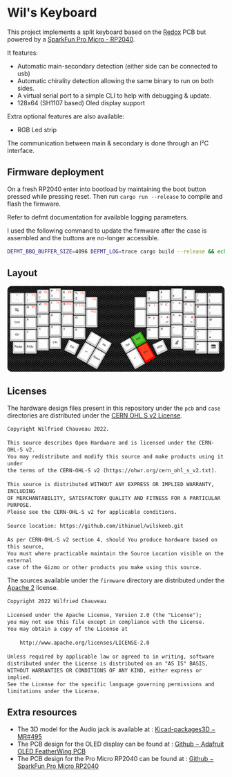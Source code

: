 # Wil's Keyboard

This project implements a split keyboard based on the [Redox](https://github.com/mattdibi/redox-keyboard)
PCB but powered by a [SparkFun Pro Micro - RP2040](https://www.sparkfun.com/products/18288).

It features:

- Automatic main-secondary detection (either side can be connected to usb)
- Automatic chirality detection allowing the same binary to run on both sides.
- A virtual serial port to a simple CLI to help with debugging & update.
- 128x64 (SH1107 based) Oled display support

Extra optional features are also available:

- RGB Led strip

The communication between main & secondary is done through an I²C interface.

## Firmware deployment

On a fresh RP2040 enter into bootload by maintaining the boot button pressed while pressing reset.
Then run `cargo run --release` to compile and flash the firmware.

Refer to defmt documentation for available logging parameters.

I used the following command to update the firmware after the case is assembled and the buttons are
no-longer accessible.

```sh
DEFMT_BBQ_BUFFER_SIZE=4096 DEFMT_LOG=trace cargo build --release && echo -n u >> [your-uart] && sleep 5 && elf2uf2-rs -d target/thumbv6m-none-eabi/release/wilskeeb
```

## Layout

[![Keyboard layout](./media/keyboard-layout.png)](http://www.keyboard-layout-editor.com/##@_background_name=Carbon%20fibre%202&style=background-image%2F:%20url('%2F%2Fbg%2F%2Fcarbonfibre%2F%2Fcarbon%2F_texture1874.png')%2F%3B%3B&radii=20px&pcb:true&plate:false%3B&@_x:3.25&t=%23000000%0A%0A%23ff0000%3B&=%23%0A3%0AF3&_x:9&t=%23000000%3B&=*%0A8%3B&@_y:-0.875&x:2.25&t=%23000000%0A%0A%23ff0000%3B&=%2F@%0A2%0AF2&_x:1%3B&=$%0A4%0AF4&_x:7&t=%23000000%3B&=%2F&%0A7&_x:1%3B&=(%0A9%3B&@_y:-0.905&x:5.25&t=%23000000%0A%0A%23ff0000%3B&=%25%0A5%0AF5&_x:5&t=%23000000%3B&=%5E%0A6%3B&@_y:-0.845&a:5&w:1.25%3B&=~%0A%60&_t=%23000000%0A%0A%23ff0000&a:4%3B&=!%0A1%0AF1&_x:13&t=%23000000%3B&=)%0A0&_w:1.25%3B&=%7B%0A%5B%3B&@_y:-0.655&x:6.25&t=%23000000%0A%0A%23ff0000%3B&=%0A%0AF6&_x:3&t=%23000000&a:7%3B&=%3B&@_y:-0.72&x:3.25&t=%23000000%0A%0A%23ff0000&a:4%3B&=E%0A%0AF9&_x:9%3B&=I%0A%0A%3Ci%20class%2F='fa%20fa-arrow-up'%3E%3C%2F%2Fi%3E%3B&@_y:-0.875&x:2.25%3B&=W%0A%0AF8&_x:1%3B&=R%0A%0AF10&_x:7&fa@:0&:0&:5%3B%3B&=U%0A%0A%3Ci%20class%2F='kb%20kb-Arrows-Top-2'%3E%3C%2F%2Fi%3E&_x:1%3B&=O%0A%0A%3Ci%20class%2F='kb%20kb-Arrows-Bottom-2'%3E%3C%2F%2Fi%3E%3B&@_y:-0.905&x:5.25&f:3%3B&=T%0A%0AF11&_x:5&f:3%3B&=Y%0A%0A%3Ci%20class%2F='kb%20kb-Unicode-Page-Up-3'%3E%3C%2F%2Fi%3E%3B&@_y:-0.845&t=%23000000&a:7&fa@:7%3B&w:1.25%3B&=%3Ci%20class%2F='kb%20kb-Line-Start-End'%3E%3C%2F%2Fi%3E&_t=%23000000%0A%0A%23ff0000&a:4&f:3%3B&=Q%0A%0AF7%3B&@_y:-1&x:15.25&t=%23000000&f:3%3B&=P&_f:3&w:1.25%3B&=%7D%0A%5D%3B&@_y:-0.655&x:6.25&t=%23000000%0A%0A%23ff0000&h:1.5%3B&=%0A%0AF12&_x:3&t=%23000000&a:7&h:1.5%3B&=%3B&@_y:-0.72&x:3.25&a:4&f:3%3B&=D%3B&@_y:-1&x:13.25&t=%23000000%0A%0A%23ff0000&f:3%3B&=K%0A%0A%3Ci%20class%2F='fa%20fa-arrow-down'%3E%3C%2F%2Fi%3E%3B&@_y:-0.875&x:2.25&t=%23000000&f:3%3B&=S&_x:1&f:3&n:true%3B&=F&_x:7&t=%23000000%0A%0A%23ff0000%0A%23008000&f:3&n:true%3B&=J%0A%0A%3Ci%20class%2F='fa%20fa-arrow-left'%3E%3C%2F%2Fi%3E%0A%3Ci%20class%2F='kb%20kb-Multimedia-Rewind-Start'%3E%3C%2F%2Fi%3E&_x:1&f:3%3B&=L%0A%0A%3Ci%20class%2F='fa%20fa-arrow-right'%3E%3C%2F%2Fi%3E%0A%3Ci%20class%2F='kb%20kb-Multimedia-FastForward-End'%3E%3C%2F%2Fi%3E%3B&@_y:-0.9049999999999998&x:5.25&t=%23000000&f:3%3B&=G&_x:5&t=%23000000%0A%0A%23ff0000&fa@:0&:0&:5%3B%3B&=H%0A%0A%3Ci%20class%2F='kb%20kb-Unicode-Page-Down-3'%3E%3C%2F%2Fi%3E%3B&@_y:-0.8450000000000002&t=%23000000&a:7&w:1.25%3B&=Shift&_a:4%3B&=A&_x:13%3B&=%2F:%0A%2F%3B&_w:1.25%3B&=%2F@%0A'%3B&@_y:-0.375&x:3.25%3B&=C&_x:9%3B&=%3C%0A,%3B&@_y:-0.875&x:2.25%3B&=X&_x:1%3B&=V&_x:7%3B&=M&_x:1%3B&=%3E%0A.%3B&@_y:-0.9049999999999998&x:5.25%3B&=B&_x:5%3B&=N%3B&@_y:-0.8450000000000006&a:7&w:1.25%3B&=Ctrl&_a:4%3B&=Z&_x:13%3B&=%3F%0A%2F%2F&_w:1.25%3B&=~%0A%23%3B&@_y:-0.375&x:3.25&a:7%3B&=LAlt&_x:9&fa@:6%3B%3B&=%3Ci%20class%2F='fa%20fa-stack-overflow'%3E%3C%2F%2Fi%3E%3B&@_y:-0.875&x:2.25%3B&=&_x:11&a:4&f:3%3B&=%2F_%0A-%3B&@_y:-0.75&x:0.25&a:6&f:3%3B&=Pause&_f:3%3B&=PrtSc&_x:13&a:4&f:3%3B&=+%0A%2F=&_a:7&fa@:7%3B%3B&=%3Ci%20class%2F='fa%20fa-list-alt'%3E%3C%2F%2Fi%3E%3B&@_r:25&rx:5.135&ry:4.845&y:-0.5&x:-0.5&f:3%3B&=Esc%3B&@_r:30&rx:7.068&ry:4.875&y:-1&x:-1%3B&=&_f:3%3B&=Ins%3B&@_x:-1&f:3&h:1.5%3B&=%3Ci%20class%2F='kb%20kb-Return-2'%3E%3C%2F%2Fi%3E&_f:3&h:1.5%3B&=Space%3B&@_r:-30&rx:10.432&y:-1&x:-1&f:3%3B&=Del&_c=%232aa50a&f:3%3B&=Fn2%3B&@_x:-1&c=%23cccccc&f:3&h:1.5%3B&=%3Ci%20class%2F='kb%20kb-Arrows-Left'%3E%3C%2F%2Fi%3E&_c=%23ff0000&f:3&h:1.5%3B&=Fn1%3B&@_r:-25&rx:12.365&ry:4.845&y:-0.5&x:-0.5&c=%23cccccc&f:3%3B&=AltGr)

## Licenses

The hardware design files present in this repository under the `pcb` and `case` directories are
distributed under the [CERN OHL S v2 License](./cern_ohl_s_v2.txt).

```text
Copyright Wilfried Chauveau 2022.

This source describes Open Hardware and is licensed under the CERN-OHL-S v2.
You may redistribute and modify this source and make products using it under
the terms of the CERN-OHL-S v2 (https://ohwr.org/cern_ohl_s_v2.txt).

This source is distributed WITHOUT ANY EXPRESS OR IMPLIED WARRANTY, INCLUDING
OF MERCHANTABILITY, SATISFACTORY QUALITY AND FITNESS FOR A PARTICULAR PURPOSE.
Please see the CERN-OHL-S v2 for applicable conditions.

Source location: https://github.com/ithinuel/wilskeeb.git

As per CERN-OHL-S v2 section 4, should You produce hardware based on this source,
You must where practicable maintain the Source Location visible on the external
case of the Gizmo or other products you make using this source.
```

The sources available under the `firmware` directory are distributed under the
[Apache 2](./Apache-2.0.txt) license.

```text
Copyright 2022 Wilfried Chauveau

Licensed under the Apache License, Version 2.0 (the "License");
you may not use this file except in compliance with the License.
You may obtain a copy of the License at

    http://www.apache.org/licenses/LICENSE-2.0

Unless required by applicable law or agreed to in writing, software
distributed under the License is distributed on an "AS IS" BASIS,
WITHOUT WARRANTIES OR CONDITIONS OF ANY KIND, either express or implied.
See the License for the specific language governing permissions and
limitations under the License.
```

## Extra resources

- The 3D model for the Audio jack is available at : [Kicad-packages3D − MR#495](https://gitlab.com/kicad/libraries/kicad-packages3D/-/merge_requests/495)
- The PCB design for the OLED display can be found at : [Github − Adafruit OLED FeatherWing PCB](https://github.com/adafruit/Adafruit-OLED-FeatherWing-PCB.git)
- The PCB design for the Pro Micro RP2040 can be found at : [Github − SparkFun Pro Micro RP2040](https://github.com/sparkfun/SparkFun_Pro_Micro-RP2040.git)
